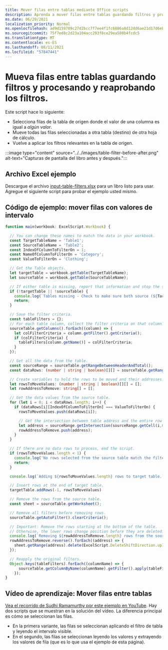 ```yaml
---
title: Mover filas entre tablas mediante Office scripts
description: Aprenda a mover filas entre tablas guardando filtros y procesando y reaprobando los filtros.
ms.date: 06/29/2021
localization_priority: Normal
ms.openlocfilehash: ad9d159709c27d2bcc7f7ee4f1fc6886a8d12dd6ae21d17d6eb3259aaa8d7a49
ms.sourcegitcommit: 75f7ed8c2d23a104acc293f8ce29ea580b4fcdc5
ms.translationtype: MT
ms.contentlocale: es-ES
ms.lasthandoff: 08/11/2021
ms.locfileid: "57847441"
---
```

# <a name="move-rows-across-tables-by-saving-filters-then-processing-and-reapplying-the-filters"></a>Mueva filas entre tablas guardando filtros y procesando y reaprobando los filtros.

Este script hace lo siguiente:

* Selecciona filas de la tabla de origen donde el valor de una columna es igual a _algún valor_.
* Mueve todas las filas seleccionadas a otra tabla (destino) de otra hoja de cálculo.
* Vuelve a aplicar los filtros relevantes en la tabla de origen.

:::image type="content" source="../../images/table-filter-before-after.png" alt-text="Capturas de pantalla del libro antes y después.":::

## <a name="sample-excel-file"></a>Archivo Excel ejemplo

Descargue el archivo <a href="input-table-filters.xlsx">input-table-filters.xlsx</a> para un libro listo para usar. Agregue el siguiente script para probar el ejemplo usted mismo.

## <a name="sample-code-move-rows-using-range-values"></a>Código de ejemplo: mover filas con valores de intervalo

```TypeScript
function main(workbook: ExcelScript.Workbook) {

  // You can change these names to match the data in your workbook.
  const TargetTableName = 'Table1';
  const SourceTableName = 'Table2';
  const IndexOfColumnToFilterOn = 1;
  const NameOfColumnToFilterOn = 'Category';
  const ValueToFilterOn = 'Clothing';

  // Get the Table objects.
  let targetTable = workbook.getTable(TargetTableName);
  let sourceTable = workbook.getTable(SourceTableName);

  // If either table is missing, report that information and stop the script.
  if (!targetTable || !sourceTable) {
    console.log(`Tables missing - Check to make sure both source (${TargetTableName}) and target table (${SourceTableName}) are present before running the script. `);
    return;
  }

  // Save the filter criteria.
  const tableFilters = {};
  // For each table column, collect the filter criteria on that column.
  sourceTable.getColumns().forEach((column) => {
    let colFilterCriteria = column.getFilter().getCriteria();
    if (colFilterCriteria) {
      tableFilters[column.getName()] = colFilterCriteria;
    }
  });

  // Get all the data from the table.
  const sourceRange = sourceTable.getRangeBetweenHeaderAndTotal();
  const dataRows: (number | string | boolean)[][] = sourceTable.getRangeBetweenHeaderAndTotal().getValues();

  // Create variables to hold the rows to be moved and their addresses.
  let rowsToMoveValues: (number | string | boolean)[][] = [];
  let rowAddressToRemove: string[] = [];

  // Get the data values from the source table.
  for (let i = 0; i < dataRows.length; i++) { 
    if (dataRows[i][IndexOfColumnToFilterOn] === ValueToFilterOn) {
      rowsToMoveValues.push(dataRows[i]);

      // Get the intersection between table address and the entire row where we found the match. This provides the address of the range to remove.
      let address = sourceRange.getIntersection(sourceRange.getCell(i,0).getEntireRow()).getAddress();
      rowAddressToRemove.push(address);
    }
  }

  // If there are no data rows to process, end the script.
  if (rowsToMoveValues.length < 1) {
    console.log('No rows selected from the source table match the filter criteria.');
    return;
  }

  console.log(`Adding ${rowsToMoveValues.length} rows to target table.`);

  // Insert rows at the end of target table.
  targetTable.addRows(-1, rowsToMoveValues)

  // Remove the rows from the source table.
  const sheet = sourceTable.getWorksheet();

  // Remove all filters before removing rows.
  sourceTable.getAutoFilter().clearCriteria();

  // Important: Remove the rows starting at the bottom of the table.
  // Otherwise, the lower rows change position before they are deleted.
  console.log(`Removing ${rowAddressToRemove.length} rows from the source table.`);
  rowAddressToRemove.reverse().forEach((address) => {
    sheet.getRange(address).delete(ExcelScript.DeleteShiftDirection.up);
  });

  // Reapply the original filters. 
  Object.keys(tableFilters).forEach((columnName) => {
      sourceTable.getColumnByName(columnName).getFilter().apply(tableFilters[columnName]);
    });
}
```

## <a name="training-video-move-rows-across-tables"></a>Vídeo de aprendizaje: Mover filas entre tablas

[Vea el recorrido de Sudhi Ramamurthy por este ejemplo en YouTube](https://youtu.be/_3t3Pk4i2L0). Hay dos scripts que se muestran en la solución del vídeo. La diferencia principal es cómo se seleccionan las filas.

* En la primera variante, las filas se seleccionan aplicando el filtro de tabla y leyendo el intervalo visible.
* En el segundo, las filas se seleccionan leyendo los valores y extrayendo los valores de fila (que es lo que usa el ejemplo de esta página).
